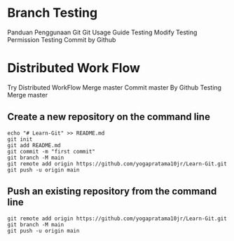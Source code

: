 
# Branch Testing
Panduan Penggunaan Git
Git Usage Guide 
Testing Modify
Testing Permission
Testing Commit by Github

# Distributed Work Flow
Try Distributed WorkFlow
Merge master
Commit master By Github 
Testing Merge master

## Create a new repository on the command line

```
echo "# Learn-Git" >> README.md
git init
git add README.md
git commit -m "first commit"
git branch -M main
git remote add origin https://github.com/yogapratama10jr/Learn-Git.git
git push -u origin main
```

## Push an existing repository from the command line

```
git remote add origin https://github.com/yogapratama10jr/Learn-Git.git
git branch -M main
git push -u origin main

```
